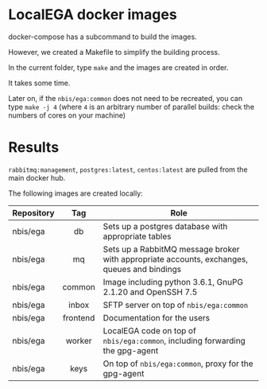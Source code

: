 # LocalEGA docker images

docker-compose has a subcommand to build the images.

However, we created a Makefile to simplify the building process.

In the current folder, type `make` and the images are created in order.

It takes some time.

Later on, if the `nbis/ega:common` does not need to be recreated, you
can type `make -j 4` (where `4` is an arbitrary number of parallel
builds: check the numbers of cores on your machine)

# Results

`rabbitmq:management`, `postgres:latest`, `centos:latest` are pulled from the main docker hub.

The following images are created locally:

| Repository | Tag      | Role |
|------------|:--------:|------|
| nbis/ega   | db       | Sets up a postgres database with appropriate tables |
| nbis/ega   | mq       | Sets up a RabbitMQ message broker with appropriate accounts, exchanges, queues and bindings |
| nbis/ega   | common   | Image including python 3.6.1, GnuPG 2.1.20 and OpenSSH 7.5 |
| nbis/ega   | inbox    | SFTP server on top of `nbis/ega:common` |
| nbis/ega   | frontend | Documentation for the users |
| nbis/ega   | worker   | LocalEGA code on top of `nbis/ega:common`, including forwarding the gpg-agent |
| nbis/ega   | keys     | On top of `nbis/ega:common`, proxy for the gpg-agent |

